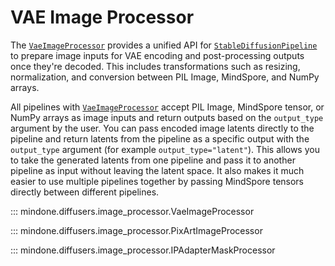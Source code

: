 <!--Copyright 2025 The HuggingFace Team. All rights reserved.

Licensed under the Apache License, Version 2.0 (the "License"); you may not use this file except in compliance with
the License. You may obtain a copy of the License at

http://www.apache.org/licenses/LICENSE-2.0

Unless required by applicable law or agreed to in writing, software distributed under the License is distributed on
an "AS IS" BASIS, WITHOUT WARRANTIES OR CONDITIONS OF ANY KIND, either express or implied. See the License for the
specific language governing permissions and limitations under the License.
-->

# VAE Image Processor

The [`VaeImageProcessor`](image_processor.md#mindone.diffusers.image_processor.VaeImageProcessor) provides a unified API for [`StableDiffusionPipeline`](pipelines/stable_diffusion/text2img.md#mindone.diffusers.StableDiffusionPipeline) to prepare image inputs for VAE encoding and post-processing outputs once they're decoded. This includes transformations such as resizing, normalization, and conversion between PIL Image, MindSpore, and NumPy arrays.

All pipelines with [`VaeImageProcessor`](image_processor.md#mindone.diffusers.image_processor.VaeImageProcessor) accept PIL Image, MindSpore tensor, or NumPy arrays as image inputs and return outputs based on the `output_type` argument by the user. You can pass encoded image latents directly to the pipeline and return latents from the pipeline as a specific output with the `output_type` argument (for example `output_type="latent"`). This allows you to take the generated latents from one pipeline and pass it to another pipeline as input without leaving the latent space. It also makes it much easier to use multiple pipelines together by passing MindSpore tensors directly between different pipelines.

::: mindone.diffusers.image_processor.VaeImageProcessor

::: mindone.diffusers.image_processor.PixArtImageProcessor

::: mindone.diffusers.image_processor.IPAdapterMaskProcessor
